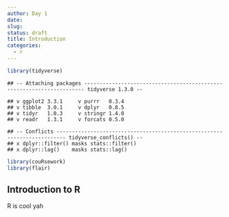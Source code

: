 ```yaml
---
author: Day 1
date: 
slug: 
status: draft
title: Introduction
categories:
  - r
---
```

``` r
library(tidyverse)
```

    ## -- Attaching packages ---------------------------------------------------------------------- tidyverse 1.3.0 --

    ## v ggplot2 3.3.1     v purrr   0.3.4
    ## v tibble  3.0.1     v dplyr   0.8.5
    ## v tidyr   1.0.3     v stringr 1.4.0
    ## v readr   1.3.1     v forcats 0.5.0

    ## -- Conflicts ------------------------------------------------------------------------- tidyverse_conflicts() --
    ## x dplyr::filter() masks stats::filter()
    ## x dplyr::lag()    masks stats::lag()

``` r
library(couRsework)
library(flair)
```

Introduction to R
-----------------

R is cool yah
